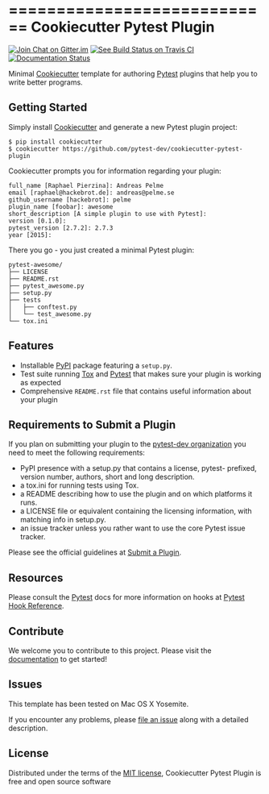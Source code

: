 ============================
Cookiecutter Pytest Plugin
============================

[![Join Chat on Gitter.im][gitter_badge]][gitter]
[![See Build Status on Travis CI][travis_badge]][travis]
[![Documentation Status][docs_badge]][documentation]

Minimal [Cookiecutter] template for authoring [Pytest] plugins that help
you to write better programs.

Getting Started
---------------

Simply install [Cookiecutter] and generate a new Pytest plugin project:

```no-highlight
$ pip install cookiecutter
$ cookiecutter https://github.com/pytest-dev/cookiecutter-pytest-plugin
```

Cookiecutter prompts you for information regarding your plugin:

```no-highlight
full_name [Raphael Pierzina]: Andreas Pelme
email [raphael@hackebrot.de]: andreas@pelme.se
github_username [hackebrot]: pelme
plugin_name [foobar]: awesome
short_description [A simple plugin to use with Pytest]:
version [0.1.0]:
pytest_version [2.7.2]: 2.7.3
year [2015]:
```

There you go - you just created a minimal Pytest plugin:

```no-highlight
pytest-awesome/
├── LICENSE
├── README.rst
├── pytest_awesome.py
├── setup.py
├── tests
│   ├── conftest.py
│   └── test_awesome.py
└── tox.ini
```


Features
--------

- Installable [PyPI] package featuring a `setup.py`.
- Test suite running [Tox] and [Pytest] that makes sure your plugin is
  working as expected
- Comprehensive `README.rst` file that contains useful information
  about your plugin

Requirements to Submit a Plugin
-------------------------------

If you plan on submitting your plugin to the [pytest-dev organization] you need
to meet the following requirements:

-   PyPI presence with a setup.py that contains a license, pytest-
    prefixed, version number, authors, short and long description.
-   a tox.ini for running tests using Tox.
-   a README describing how to use the plugin and on which platforms
    it runs.
-   a LICENSE file or equivalent containing the licensing information,
    with matching info in setup.py.
-   an issue tracker unless you rather want to use the core Pytest
    issue tracker.

Please see the official guidelines at [Submit a Plugin].

Resources
---------

Please consult the [Pytest] docs for more information on hooks at
[Pytest Hook Reference].

Contribute
----------

We welcome you to contribute to this project. Please visit the [documentation] to get started!

Issues
------

This template has been tested on Mac OS X Yosemite.

If you encounter any problems, please [file an issue] along with a
detailed description.

License
-------

Distributed under the terms of the [MIT license], Cookiecutter Pytest
Plugin is free and open source software


  [pytest-dev organization]: https://github.com/pytest-dev/
  [gitter_badge]: https://badges.gitter.im/Join%20Chat.svg
  [gitter]: https://gitter.im/pytest-dev/cookiecutter-pytest-plugin?utm_source=badge&utm_medium=badge&utm_campaign=pr-badge&utm_content=badge (Join Chat on Gitter.im)
  [travis_badge]: https://travis-ci.org/pytest-dev/cookiecutter-pytest-plugin.svg?branch=master
  [travis]: https://travis-ci.org/pytest-dev/cookiecutter-pytest-plugin (See Build Status on Travis CI)
  [docs_badge]: https://readthedocs.org/projects/cookiecutter-pytest-plugin/badge/?version=latest
  [documentation]: https://readthedocs.org/projects/cookiecutter-pytest-plugin/?badge=latest (Documentation Status)
  [Cookiecutter]: https://github.com/audreyr/cookiecutter
  [Pytest]: https://github.com/pytest-dev/pytest
  [PyPI]: https://pypi.python.org/pypi
  [Tox]: https://tox.readthedocs.org/en/latest/
  [Submit a Plugin]: https://pytest.org/latest/contributing.html#submit-a-plugin-co-develop-pytest
  [Pytest Hook Reference]: https://pytest.org/latest/plugins.html#well-specified-hooks
  [MIT license]: http://opensource.org/licenses/MIT
  [file an issue]: https://github.com/pytest-dev/cookiecutter-pytest-plugin/issues
